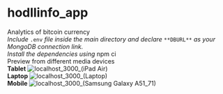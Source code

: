 # hodllinfo_app
Analytics of bitcoin currency
<br/>
*Include* `.env` *file inside the main directory and declare* `**DBURL**` *as your MongoDB connection link.*
<br/>
*Install the dependencies using* npm ci
<br/>
Preview from different media devices
<br />
**Tablet**
![localhost_3000_(iPad Air)](https://github.com/harshrajhrj/hodllinfo_app/assets/65942427/c64bbab5-8922-4daf-9aad-a4ec673c926b)
<br />
**Laptop**
![localhost_3000_(Laptop)](https://github.com/harshrajhrj/hodllinfo_app/assets/65942427/10dec26a-d55d-4b6c-b61a-57b769a59b05)
<br />
**Mobile**
![localhost_3000_(Samsung Galaxy A51_71)](https://github.com/harshrajhrj/hodllinfo_app/assets/65942427/7fac735a-ac02-4d67-bfcc-b4c830b4e6b5)
